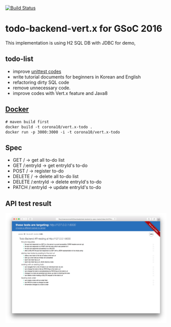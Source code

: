 [![Build Status](https://travis-ci.org/corona10/Vert.x_ToDo.svg?branch=master)](https://travis-ci.org/corona10/Vert.x_ToDo)

# todo-backend-vert.x for GSoC 2016
  This implementation is using H2 SQL DB with JDBC for demo, 

## todo-list
* improve [unittest codes](https://github.com/corona10/Vert.x_ToDo/blob/JDBC/todo/src/test/java/todo/APITest.java)
* write tutorial documents for beginners in Korean and English
* refactoring dirty SQL code
* remove unnecessary code.
* improve codes with Vert.x feature and Java8

## [Docker](https://hub.docker.com/r/corona10/vert.x_todo/)
```
# maven build first
docker build -t corona10/vert.x-todo .
docker run -p 3000:3000 -i -t corona10/vert.x-todo

```
## Spec
* GET / -> get all to-do list
* GET /:entryId -> get entryId's to-do
* POST / -> register to-do
* DELETE / -> delete all to-do list
* DELETE /:entryId -> delete entryId's to-do
* PATCH /:entryId -> update entryId's to-do

## API test result
![Alt text](/docs/img/api-test.png "api-test")
